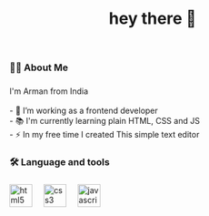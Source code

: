 

###
<h1 align="center">hey there 👋</h1>
</br>


<h3 align="left">👩‍💻  About Me</h3>

###

<p align="left">I'm Arman from India<br><br>- 🔭 I’m working as a frontend developer<br>- 📚 I'm currently learning plain HTML, CSS and JS<br>- ⚡ In my free time I created This simple text editor</p>

###

<h3 align="left">🛠 Language and tools</h3>

###

<div align="left">
  <img src="https://cdn.jsdelivr.net/gh/devicons/devicon/icons/html5/html5-original.svg" height="40" alt="html5 logo"  />
  <img width="12" />
  <img src="https://cdn.jsdelivr.net/gh/devicons/devicon/icons/css3/css3-original.svg" height="40" alt="css3 logo"  />
  <img width="12" />
  <img src="https://cdn.jsdelivr.net/gh/devicons/devicon/icons/javascript/javascript-original.svg" height="40" alt="javascript logo"  />
</div>

###
